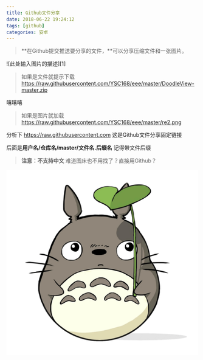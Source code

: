 ```yaml
---
title: Github文件分享
date: 2018-06-22 19:24:12
tags: [github]
categories: 安卓
---
```

> **在Github提交推送要分享的文件，**可以分享压缩文件和一张图片。

<!-- more -->

![此处输入图片的描述][1]

> 如果是文件就提示下载
> https://raw.githubusercontent.com/YSC168/eee/master/DoodleView-master.zip


嘻嘻嘻


> 如果是图片就加载 
> https://raw.githubusercontent.com/YSC168/eee/master/re2.png

分析下
https://raw.githubusercontent.com 这是Github文件分享固定链接

后面是**用户名/仓库名/master/文件名.后缀名**
记得带文件后缀

> **注意：不支持中文** 难道图床也不用找了？直接用Github？

![此处输入图片的描述][2]


  [2]: https://raw.githubusercontent.com/YSC168/eee/master/re2.png